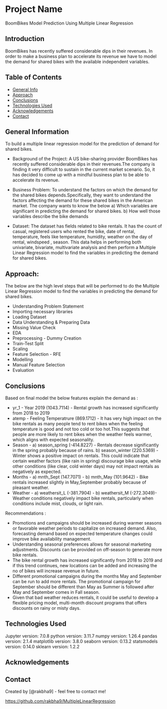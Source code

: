 # Project Name
BoomBikes Model Prediction Using Multiple Linear Regression

## Introduction
BoomBikes has recently suffered considerable dips in their revenues. In order to make a business plan to accelerate its revenue we have to model the demand for shared bikes with the available independent variables.

## Table of Contents
* [General Info](#general-information)
* [Approach](#approach)
* [Conclusions](#conclusions)
* [Technologies Used](#technologies-used)
* [Acknowledgements](#acknowledgements)
* [Contact](#contact)

## General Information
To build a multiple linear regression model for the prediction of demand for shared bikes.

- Background of the Project: A US bike-sharing provider BoomBikes has recently suffered considerable dips in their revenues.The company is finding it very difficult to sustain in the current market scenario. So, it has decided to come up with a mindful business plan to be able to accelerate its revenue.

- Business Problem: To understand the factors on which the demand for the shared bikes depends.Specifically, they want to understand the factors affecting the demand for these shared bikes in the American market. The company wants to know the below 
    a) Which variables are significant in predicting the demand for shared bikes.
    b) How well those variables describe the bike demands
	
- Dataset: The dataset has fields related to bike rentals. It has the count of casual, registered users who rented the bike, date of rental, temperature, feels like temperature, humidity, weather on the day of rental, windspeed , season. This data helps in performing both univariate, bivariate, multivariate analysis and then perform a Multiple Linear Regression model to find the variables in predicting the demand for shared bikes.

## Approach:
The below are the high level steps that will be performed to do the Multiple Linear Regression model to find the variables in predicting the demand for shared bikes. 
- Understanding Problem Statement
- Importing necessary libraries
- Loading Dataset
- Data Understanding & Preparing Data
- Missing Value Check
- EDA
- Preprocessing - Dummy Creation
- Train-Test Split
- Scaling
- Feature Selection - RFE
- Modelling
- Manual Feature Selection
- Evaluation

## Conclusions
Based on final model the below features explain the demand as :

- yr_1 - Year 2019 (1043.7114) - Rental growth has increased significantly from 2018 to 2019 
- atemp - Feeling Temperatrure (869.1712) - It has very high impact on the bike rentals as many people tend to rent bikes when the feeling temperature is good and not too cold or too hot.This suggests that people are more likely to rent bikes when the weather feels warmer, which aligns with expected seasonality.
- Season -
     a) season_spring (-414.8227) - Rentals decrease significantly in the spring probably because of rains.
     b) season_winter (220.5369) - Winter shows a positive impact on rentals.
This could indicate that certain weather factors (like rain in spring) discourage bike usage, while other conditions (like clear, cold winter days) may not impact rentals as negatively as expected.
- Months -
     a) mnth_Sept (147.7071) - 
     b) mnth_May  (101.9642) - 
Bike rentals increased slightly in May,September probably because of pleasant weather.
- Weather - 
     a) weathersit_L (-381.7904) - 
	 b) weathersit_M (-272.3049)- 
Weather conditions negatively impact bike rentals, particularly when conditions include mist, clouds, or light rain. 

Recommendations : 

- Promotions and campaigns should be increased during warmer seasons or favorable weather periods to capitalize on increased demand. Also, forecasting demand based on expected temperature changes could improve bike availability management.
- Understanding seasonal preferences allows for seasonal marketing adjustments. Discounts can be provided on off-season to generate more bike rentals.
- The bike rental growth has increased significantly from 2018 to 2019 and if this trend continues, new locations can be added and increasing the no of bikes will increase revenue in future.
- Different promotional campaigns during the months May and September can be run to add more rentals. The promotional campaign for September should be different than May as Summer is followed after May and September comes in Fall season.
- Given that bad weather reduces rentals, it could be useful to develop a flexible pricing model, multi-month discount programs that offers discounts on rainy or misty days. 

## Technologies Used
Jupyter version: 7.0.8
python version: 3.11.7
numpy version: 1.26.4
pandas version: 2.1.4
matplotlib version: 3.8.0
seaborn version: 0.13.2
statsmodels version: 0.14.0
sklearn version: 1.2.2

## Acknowledgements

## Contact
Created by [@rakbha9] - feel free to contact me!

https://github.com/rakbha9/MultipleLinearRegression
